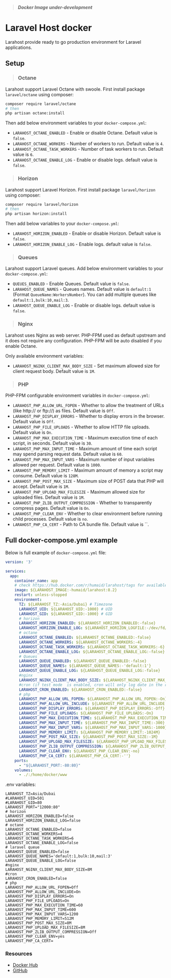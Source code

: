 > ***Docker Image under-development***

# Laravel Host docker

Larahost provide ready to go production environment for Laravel applications.

## Setup

> ### Octane

Larahost support Laravel Octane with swoole. First install package `laravel/octane` using composer:

```bash
composer require laravel/octane
# then
php artisan octane:install
```

Then add below environment variables to your `docker-compose.yml`:

* `LARAHOST_OCTANE_ENABLED` - Enable or disable Octane. Default value is `false`.
* `LARAHOST_OCTANE_WORKERS` - Number of workers to run. Default value is `4`.
* `LARAHOST_OCTANE_TASK_WORKERS` - Number of task workers to run. Default value is `6`.
* `LARAHOST_OCTANE_ENABLE_LOG` - Enable or disable logs. default value is `false`.

> ### Horizon

Larahost support Laravel Horizon. First install package `laravel/horizon` using composer:

```bash
composer require laravel/horizon
# then
php artisan horizon:install
```

Then add below variables to your `docker-compose.yml`:

* `LARAHOST_HORIZON_ENABLED` - Enable or disable Horizon. Default value is `false`.
* `LARAHOST_HORIZON_ENABLE_LOG` - Enable logs. default value is `false`.

> ### Queues

Larahost support Laravel queues. Add below environment variables to your `docker-compose.yml`:

* `QUEUES_ENABLED` - Enable Queues. Default value is `false`.
* `LARAHOST_QUEUE_NAMES` - Queues names. Default value is `default:1` (Format `QueueName:WorkersNumber`). You can add multiple queues like `default:1,bulk:10,mail:3`.
* `LARAHOST_QUEUE_ENABLE_LOG` - Enable or disable logs. default value is `false`.

> ### Nginx

Larahost uses Nginx as web server. PHP-FPM used as default upstream and it does not require any configuration. PHP-FPM will be auto disabled if you enable Octane.

Only available environment variables:

* `LARAHOST_NGINX_CLIENT_MAX_BODY_SIZE` - Set maximum allowed size for client request body. Default value is `1M`.

> ### PHP

PHP-FPM configurable environment variables in `docker-compose.yml`:

* `LARAHOST_PHP_ALLOW_URL_FOPEN` - Whether to allow the treatment of URLs (like http:// or ftp://) as files. Default value is `Off`.
* `LARAHOST_PHP_DISPLAY_ERRORS` - Whether to display errors in the browser. Default value is `Off`.
* `LARAHOST_PHP_FILE_UPLOADS` - Whether to allow HTTP file uploads. Default value is `On`.
* `LARAHOST_PHP_MAX_EXECUTION_TIME` - Maximum execution time of each script, in seconds. Default value is `30`.
* `LARAHOST_PHP_MAX_INPUT_TIME` - Maximum amount of time each script may spend parsing request data. Default value is `60`.
* `LARAHOST_PHP_MAX_INPUT_VARS` - Maximum number of input variables allowed per request. Default value is `1000`.
* `LARAHOST_PHP_MEMORY_LIMIT` - Maximum amount of memory a script may consume. Default value is `128M`.
* `LARAHOST_PHP_POST_MAX_SIZE` - Maximum size of POST data that PHP will accept. Default value is `1M`.
* `LARAHOST_PHP_UPLOAD_MAX_FILESIZE` - Maximum allowed size for uploaded files. Default value is `1M`.
* `LARAHOST_PHP_ZLIB_OUTPUT_COMPRESSION` - Whether to transparently compress pages. Default value is `On`.
* `LARAHOST_PHP_CLEAR_ENV` - Whether to clear environment before running child processes. Default value is `no`.
* `LARAHOST_PHP_CA_CERT` - Path to CA bundle file. Default value is ``.


## Full docker-compose.yml example
Below is full example of `docker-compose.yml` file:

```yaml
version: '3'

services:
  app:
    container_name: app
    # check https://hub.docker.com/r/humaid/larahost/tags for available tags
    image: ${LARAHOST_IMAGE:-humaid/larahost:8.2}
    restart: unless-stopped
    environment:
      TZ: ${LARAHOST_TZ:-Asia/Dubai} # Timezone
      LARAHOST_UID: ${LARAHOST_UID:-1000} # UID
      LARAHOST_GID: ${LARAHOST_GID:-1000} # GID
      # horizon
      LARAHOST_HORIZON_ENABLED: ${LARAHOST_HORIZON_ENABLED:-false}
      LARAHOST_HORIZON_ENABLE_LOG: ${LARAHOST_HORIZON_LOGFILE:-/dev/fd/1}
      # octane
      LARAHOST_OCTANE_ENABLED: ${LARAHOST_OCTANE_ENABLED:-false}
      LARAHOST_OCTANE_WORKERS: ${LARAHOST_OCTANE_WORKERS:-4}
      LARAHOST_OCTANE_TASK_WORKERS: ${LARAHOST_OCTANE_TASK_WORKERS:-6}
      LARAHOST_OCTANE_ENABLE_LOG: ${LARAHOST_OCTANE_ENABLE_LOG:-false}
      # Queues
      LARAHOST_QUEUE_ENABLED: ${LARAHOST_QUEUE_ENABLED:-false}
      LARAHOST_QUEUE_NAMES: ${LARAHOST_QUEUE_NAMES:-'default:1'}
      LARAHOST_QUEUE_ENABLE_LOG: ${LARAHOST_QUEUE_ENABLE_LOG:-false}
      #nginx
      LARAHOST_NGINX_CLIENT_MAX_BODY_SIZE: ${LARAHOST_NGINX_CLIENT_MAX_BODY_SIZE:-1M}
      #cron (if test mode  is enabled, cron will only log date in the root folder and will not run any command)
      LARAHOST_CRON_ENABLED: ${LARAHOST_CRON_ENABLED:-false}
      # php
      LARAHOST_PHP_ALLOW_URL_FOPEN: ${LARAHOST_PHP_ALLOW_URL_FOPEN:-On}
      LARAHOST_PHP_ALLOW_URL_INCLUDE: ${LARAHOST_PHP_ALLOW_URL_INCLUDE:-Off}
      LARAHOST_PHP_DISPLAY_ERRORS: ${LARAHOST_PHP_DISPLAY_ERRORS:-Off}
      LARAHOST_PHP_FILE_UPLOADS: ${LARAHOST_PHP_FILE_UPLOADS:-On}
      LARAHOST_PHP_MAX_EXECUTION_TIME: ${LARAHOST_PHP_MAX_EXECUTION_TIME:-30}
      LARAHOST_PHP_MAX_INPUT_TIME: ${LARAHOST_PHP_MAX_INPUT_TIME:-300}
      LARAHOST_PHP_MAX_INPUT_VARS: ${LARAHOST_PHP_MAX_INPUT_VARS:-1000}
      LARAHOST_PHP_MEMORY_LIMIT: ${LARAHOST_PHP_MEMORY_LIMIT:-1024M}
      LARAHOST_PHP_POST_MAX_SIZE: ${LARAHOST_PHP_POST_MAX_SIZE:-1M}
      LARAHOST_PHP_UPLOAD_MAX_FILESIZE: ${LARAHOST_PHP_UPLOAD_MAX_FILESIZE:-1M}
      LARAHOST_PHP_ZLIB_OUTPUT_COMPRESSION: ${LARAHOST_PHP_ZLIB_OUTPUT_COMPRESSION:-On}
      LARAHOST_PHP_CLEAR_ENV: ${LARAHOST_PHP_CLEAR_ENV:-no}
      LARAHOST_PHP_CA_CERT: ${LARAHOST_PHP_CA_CERT:-''}
    ports:
      - "${LARAHOST_PORT:-80:80}"
    volumes:
      - ./:/home/docker/www
```

.env variables:

```dotenv
LARAHOST_TZ=Asia/Dubai
#LARAHOST_UID=501
#LARAHOST_GID=80
LARAHOST_PORT="12000:80"
# horizon
LARAHOST_HORIZON_ENABLED=false
LARAHOST_HORIZON_ENABLE_LOG=false
# octane
LARAHOST_OCTANE_ENABLED=false
LARAHOST_OCTANE_WORKERS=4
LARAHOST_OCTANE_TASK_WORKERS=6
LARAHOST_OCTANE_ENABLE_LOG=false
# laravel queue
LARAHOST_QUEUE_ENABLED=false
LARAHOST_QUEUE_NAMES='default:1,bulk:10,mail:3'
LARAHOST_QUEUE_ENABLE_LOG=false
#nginx
LARAHOST_NGINX_CLIENT_MAX_BODY_SIZE=8M
#cron
LARAHOST_CRON_ENABLED=false
# php
LARAHOST_PHP_ALLOW_URL_FOPEN=Off
LARAHOST_PHP_ALLOW_URL_INCLUDE=On
LARAHOST_PHP_DISPLAY_ERRORS=On
LARAHOST_PHP_FILE_UPLOADS=On
LARAHOST_PHP_MAX_EXECUTION_TIME=60
LARAHOST_PHP_MAX_INPUT_TIME=600
LARAHOST_PHP_MAX_INPUT_VARS=1200
LARAHOST_PHP_MEMORY_LIMIT=512M
LARAHOST_PHP_POST_MAX_SIZE=8M
LARAHOST_PHP_UPLOAD_MAX_FILESIZE=8M
LARAHOST_PHP_ZLIB_OUTPUT_COMPRESSION=Off
LARAHOST_PHP_CLEAR_ENV=yes
LARAHOST_PHP_CA_CERT=
```

### Resources
* [Docker Hub](https://hub.docker.com/r/humaid/larahost)
* [GitHub](https://github.com/humaidem/larahost)
